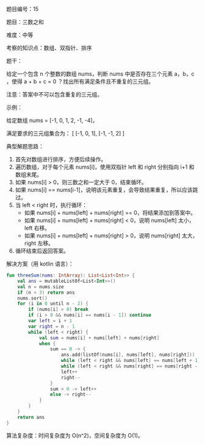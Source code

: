 题目编号：15

题目：三数之和

难度：中等

考察的知识点：数组、双指针、排序

题干：

给定一个包含 n 个整数的数组 nums，判断 nums 中是否存在三个元素 a，b，c ，使得 a + b + c = 0 ？找出所有满足条件且不重复的三元组。

注意：答案中不可以包含重复的三元组。

示例：

给定数组 nums = [-1, 0, 1, 2, -1, -4]，

满足要求的三元组集合为：
[
  [-1, 0, 1],
  [-1, -1, 2]
]

典型解题思路：

1. 首先对数组进行排序，方便后续操作。
2. 遍历数组，对于每个元素 nums[i]，使用双指针 left 和 right 分别指向 i+1 和数组末尾。
3. 如果 nums[i] > 0，则三数之和一定大于 0，结束循环。
4. 如果 nums[i] == nums[i-1]，说明该元素重复，会导致结果重复，所以应该跳过。
5. 当 left < right 时，执行循环：
   - 如果 nums[i] + nums[left] + nums[right] == 0，将结果添加到答案中。
   - 如果 nums[i] + nums[left] + nums[right] < 0，说明 nums[left] 太小，left 右移。
   - 如果 nums[i] + nums[left] + nums[right] > 0，说明 nums[right] 太大，right 左移。
6. 循环结束后返回答案。

解决方案（用 kotlin 语言）：

```kotlin
fun threeSum(nums: IntArray): List<List<Int>> {
    val ans = mutableListOf<List<Int>>()
    val n = nums.size
    if (n < 3) return ans
    nums.sort()
    for (i in 0 until n - 2) {
        if (nums[i] > 0) break
        if (i > 0 && nums[i] == nums[i - 1]) continue
        var left = i + 1
        var right = n - 1
        while (left < right) {
            val sum = nums[i] + nums[left] + nums[right]
            when {
                sum == 0 -> {
                    ans.add(listOf(nums[i], nums[left], nums[right]))
                    while (left < right && nums[left] == nums[left + 1]) left++
                    while (left < right && nums[right] == nums[right - 1]) right--
                    left++
                    right--
                }
                sum < 0 -> left++
                else -> right--
            }
        }
    }
    return ans
}
```

算法复杂度：时间复杂度为 O(n^2)，空间复杂度为 O(1)。